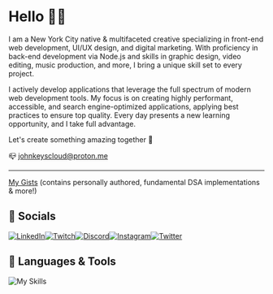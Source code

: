 # Hello ✌🏽
I am a New York City native & multifaceted creative specializing in front-end web development, UI/UX design, and digital marketing. With proficiency in back-end development via Node.js and skills in graphic design, video editing, music production, and more, I bring a unique skill set to every project.

I actively develop applications that leverage the full spectrum of modern web development tools. My focus is on creating highly performant, accessible, and search engine-optimized applications, applying best practices to ensure top quality. Every day presents a new learning opportunity, and I take full advantage.

Let's create something amazing together 💭

📪 [johnkeyscloud@proton.me](mailto:johnkeyscloud@proton.me?subject=[GitHub])

---

[My Gists](https://gist.github.com/JohnKeysCloud) (contains personally authored, fundamental DSA implementations & more!)

## 📱 Socials
[![LinkedIn](https://img.shields.io/badge/LinkedIn-0077B5?style=for-the-badge&logo=linkedin&logoColor=white)](https://www.linkedin.com/in/johnkeyscloud/)[![Twitch](https://img.shields.io/badge/Twitch-9146FF?style=for-the-badge&logo=twitch&logoColor=white)](https://www.twitch.tv/cycl0n3_nyc)[![Discord](https://img.shields.io/badge/Discord-7289DA?style=for-the-badge&logo=discord&logoColor=white)](https://discord.gg/sMuXrzpKv3)[![Instagram](https://img.shields.io/badge/Instagram-E4405F?style=for-the-badge&logo=instagram&logoColor=white)](https://www.instagram.com/johnkeyscloud/)[![Twitter](https://img.shields.io/badge/Twitter-1DA1F2?style=for-the-badge&logo=twitter&logoColor=white)](https://twitter.com/JohnKeysCloud)

## 🚀 Languages & Tools
![My Skills](https://skillicons.dev/icons?i=html,css,javascript,sass,bootstrap,webpack,nodejs,jest,git,github,discord,vscode,vim)
